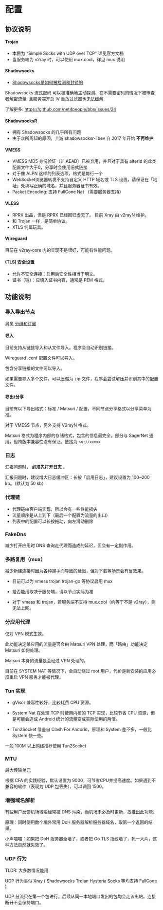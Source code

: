# 配置

## 协议说明

#### Trojan

* 本质为 "Simple Socks with UDP over TCP" 详见官方文档
* 当服务端为 v2ray 时，可以使用 mux.cool，详见 mux 说明

#### Shadowsocks

* [Shadowsocks是如何被检测和封锁的](https://gfw.report/talks/imc20/zh/)

Shadowsocks 流式密码 可以被准确地主动探测、在不需要密码的情况下被审查者解密流量, 且服务端开启 IV 重放过滤器也无法缓解.

了解更多: https://github.com/net4people/bbs/issues/24

#### ShadowsocksR

* 拥有 Shadowsocks 的几乎所有问题
* 由于众所周知的原因，上游 shadowsocksr-libev 自 2017 年开始 **不再维护**

#### VMESS

* VMESS MD5 身份验证（非 AEAD）已被弃用，并且对于具有 alterId 的此类配置文件大于0，分享时会使用旧式链接
* 对于像 ALPN 这样的列表选项，格式是每行一个
* WebSocket浏览器转发不支持自定义 HTTP 域名或 TLS 设置，请保证在「地址」处填写正确的域名，并且服务器证书有效。
* Packet Encoding: 支持 FullCone Nat （需要服务器支持）

#### VLESS

* RPRX 出品，但是 RPRX 已经回归虚无了。 目前 Xray 由 v2rayN 维护。
* 和 Trojan 一样，是简单协议。
* XTLS 纯属玩具。

#### Wireguard

目前在 v2ray-core 内的实现不是很好，可能有性能问题。

#### (TLS) 安全设置

* 允许不安全连接：启用后安全性相当于明文。
* 证书（链）：应填入证书内容，通常是 PEM 格式。

## 功能说明

### 导入导出节点

另见 [分组和订阅](/group/)

#### 导入

目前支持从链接导入和从文件导入。程序会自动识别链接。

Wireguard .conf 配置文件可以导入。

包含分享链接的文件可以导入。

如果需要导入多个文件，可以压缩为 zip 文件，程序会尝试解压并识别其中的配置文件。

#### 导出/分享

目前有以下导出格式：标准 / Matsuri / 配置，不同节点分享格式以分享菜单为准。

对于 VMESS 节点，另外支持 V2rayN 格式。

Matsuri 格式为程序内部的存储格式，包含的信息最完全，部分与 SagerNet 通用，但跨版本兼容性没有保证。链接为 `sn://xxxxx`

### 日志

汇报问题时， **必须先打开日志** 。
 
汇报问题时，建议增大日志缓冲区：长按「启用日志」，建议设置为 100~200 kb。（默认为 50 kb）

### 代理链

* 代理链由客户端实现，所以会有一些性能损失
* 流量顺序是从上到下（最后一个配置为流量的出口）
* 列表中的配置可以长按拖动，向左滑动删除


### FakeDns

减少打开应用时 DNS 查询走代理而造成的延迟，但会有一定副作用。

### 多路复用（mux）

减少新建连接时因为各种握手而导致的延迟，但对下载等场景会有反效果。

- 目前可以为 vmess trojan trojan-go 等协议启用 mux

- 是否能用取决于服务端，请以节点实际为准

- 对于 vmess 和 trojan，若服务端不支持 mux.cool（约等于不是 v2ray），则无法上网。

### 分应用代理

仅对 VPN 模式生效。

此功能决定某应用的流量是否会由 Matsuri VPN 处理，而「路由」功能决定 Matsuri 如何处理。

Matsuri 本身的流量是会经过 VPN 处理的。

目前在 SYSTEM NAT 等情况下，会自动绕过 root 用户，代价是新安装的应用必须重启 VPN 服务才能被代理。

### Tun 实现

* gVisor 兼容性较好，比较耗费 CPU 资源。

* System Nat 在处理 TCP 时使用内核的 TCP 实现，比较节省 CPU 资源，但是可能会造成 Android 统计的流量变成实际使用的两倍。

* Tun2Socket 借鉴自 Clash For Andorid，原理和 System 差不多，一般比 System 快一些。

一般 100M 以上网络推荐使用 Tun2Socket

### MTU

[最大传输单元](https://zh.wikipedia.org/zh-hans/%E6%9C%80%E5%A4%A7%E4%BC%A0%E8%BE%93%E5%8D%95%E5%85%83)

根据 CFA 的实践经验，默认设置为 9000，可节省CPU并提高速度。如果遇到不兼容的软件（表现为 UDP 包丢失），可以调回 1500。

### 增强域名解析

有些用户反馈机场域名经常被 DNS 污染，而机场未必及时更新，故推出此功能。

原理：同时使用数个境外常用 DoH 服务器解析服务器域名，取第一个返回的结果。

小声喵喵：如果把 DoH 服务器全墙了，或者把 Go TLS 指纹墙了，死一大片，这种方法自然就失效了。

### UDP 行为

TLDR: 大多数情况能用

UDP 行为类似 Xray ( Shadowsocks Trojan Hysteria Socks 等均支持 FullCone )

UDP 分流只在第一个包进行，后续从同一本地端口发出的包均会走该出站。连接断开不会保持端口。
